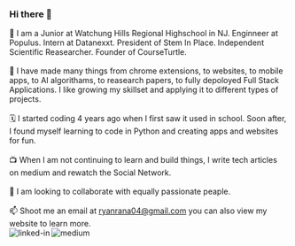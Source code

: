 ### Hi there 👋

<!--
**RyanRana/ryanrana** is a ✨ _special_ ✨ repository because its `README.md` (this file) appears on your GitHub profile.

Here are some ideas to get you started:

- 🔭 I’m currently working on ...
- 🌱 I’m currently learning ...
- 👯 I’m looking to collaborate on ...
- 🤔 I’m looking for help with ...
- 💬 Ask me about ...
- 📫 How to reach me: ...
- 😄 Pronouns: ...
- ⚡ Fun fact: ...
-->
🦉 I am a Junior at Watchung Hills Regional Highschool in NJ. Enginneer at Populus. Intern at Datanexxt. President of Stem In Place. Independent Scientific Reasearcher. Founder of CourseTurtle.
<br><br>
🐢 I have made many things from chrome extensions, to websites, to mobile apps, to AI algorithams, to reasearch papers, to fully depoloyed Full Stack Applications. I like growing my skillset and applying it to different types of projects.
<br><br>
🗓 I started coding 4 years ago when I first saw it used in school. Soon after, I found myself learning to code in Python and creating apps and websites for fun. 
<br><br>
📺 When I am not continuing to learn and build things, I write tech articles on medium and rewatch the Social Network. 
<br><br>
👀 I am looking to collaborate with equally passionate peaple.
<br><br>
📫 Shoot me an email at ryanrana04@gmail.com you can also view my website to learn more.
<br>
[<img align="left" alt="linked-in" src="https://img.shields.io/badge/linkedin-%230077B5.svg?&style=for-the-badge&logo=linkedin&logoColor=white" />](https://www.linkedin.com/in/ryan-rana-544b761b3/)
[<img align="left" alt="medium" src="https://img.shields.io/badge/medium-%2312100E.svg?&style=for-the-badge&logo=medium&logoColor=white" />](https://theryanrana.medium.com/)



